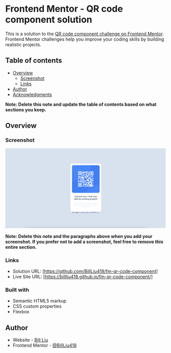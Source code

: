 # Frontend Mentor - QR code component solution

This is a solution to the [QR code component challenge on Frontend Mentor](https://www.frontendmentor.io/challenges/qr-code-component-iux_sIO_H). Frontend Mentor challenges help you improve your coding skills by building realistic projects.

## Table of contents

- [Overview](#overview)
  - [Screenshot](#screenshot)
  - [Links](#links)
- [Author](#author)
- [Acknowledgments](#acknowledgments)

**Note: Delete this note and update the table of contents based on what sections you keep.**

## Overview

### Screenshot

![](./screenshot.png)

**Note: Delete this note and the paragraphs above when you add your screenshot. If you prefer not to add a screenshot, feel free to remove this entire section.**

### Links

- Solution URL: [https://github.com/BillLiu418/fm-qr-code-component]
- Live Site URL: [https://billliu418.github.io/fm-qr-code-component/]

### Built with

- Semantic HTML5 markup
- CSS custom properties
- Flexbox

## Author

- Website - [Bill Liu](https://www.linkedin.com/in/bill-liu-28611990/)
- Frontend Mentor - [@BillLiu418](https://www.frontendmentor.io/profile/BillLiu418)
